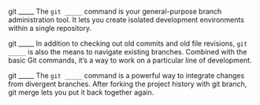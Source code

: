 git _____		The `git _____` command is your general-purpose branch
				administration tool. It lets you create isolated development
				environments within a single repository.

git _____		In addition to checking out old commits and old file revisions,
				`git _____` is also the means to navigate existing branches.
				Combined with the basic Git commands, it’s a way to work on a
				particular line of development.
				
git _____		The `git _____` command is a powerful way to integrate changes
				from divergent branches. After forking the project history with
				git branch, git merge lets you put it back together again.